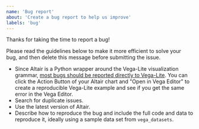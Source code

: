 ```yaml
---
name: 'Bug report'
about: 'Create a bug report to help us improve'
labels: 'bug'
---
```


Thanks for taking the time to report a bug!

Please read the guidelines below to make it more efficient to solve your bug, and then delete this message before submitting the issue.

- Since Altair is a Python wrapper around the Vega-Lite visualization grammar, [most bugs should be reported directly to Vega-Lite](https://github.com/vega/vega-lite/issues). You can click the Action Button of your Altair chart and "Open in Vega Editor" to create a reproducible Vega-Lite example and see if you get the same error in the Vega Editor.
- Search for duplicate issues.
- Use the latest version of Altair.
- Describe how to reproduce the bug and include the full code and data to reproduce it, ideally using a sample data set from `vega_datasets`.
